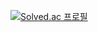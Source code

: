 [![Solved.ac 프로필](http://mazassumnida.wtf/api/v2/generate_badge?boj=sete3683)](https://solved.ac/sete3683)​
